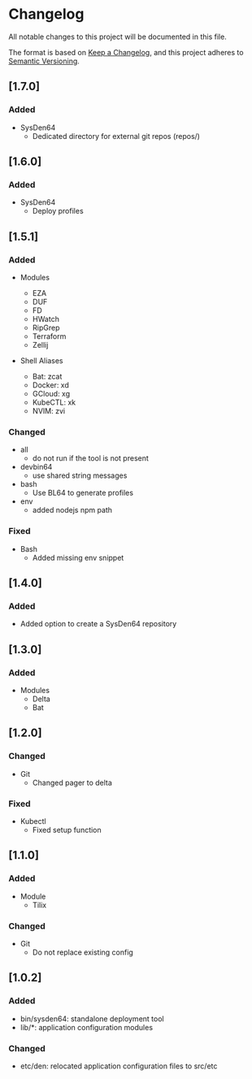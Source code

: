 # Changelog

All notable changes to this project will be documented in this file.

The format is based on [Keep a Changelog](https://keepachangelog.com/en/1.0.0/),
and this project adheres to [Semantic Versioning](https://semver.org/spec/v2.0.0.html).

## [1.7.0]

### Added

- SysDen64
  - Dedicated directory for external git repos (repos/)

## [1.6.0]

### Added

- SysDen64
  - Deploy profiles

## [1.5.1]

### Added

- Modules
  - EZA
  - DUF
  - FD
  - HWatch
  - RipGrep
  - Terraform
  - Zellij

- Shell Aliases
  - Bat: zcat
  - Docker: xd
  - GCloud: xg
  - KubeCTL: xk
  - NVIM: zvi

### Changed

- all
  - do not run if the tool is not present
- devbin64
  - use shared string messages
- bash
  - Use BL64 to generate profiles
- env
  - added nodejs npm path

### Fixed

- Bash
  - Added missing env snippet

## [1.4.0]

### Added

- Added option to create a SysDen64 repository

## [1.3.0]

### Added

- Modules
  - Delta
  - Bat

## [1.2.0]

### Changed

- Git
  - Changed pager to delta

### Fixed

- Kubectl
  - Fixed setup function

## [1.1.0]

### Added

- Module
  - Tilix

### Changed

- Git
  - Do not replace existing config

## [1.0.2]

### Added

- bin/sysden64: standalone deployment tool
- lib/*: application configuration modules

### Changed

- etc/den: relocated application configuration files to src/etc
